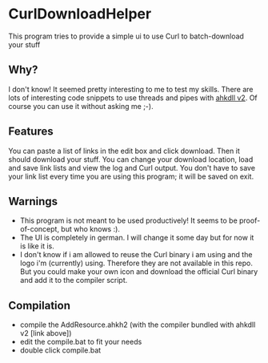 # CurlDownloadHelper
This program tries to provide a simple ui to use Curl to batch-download your stuff

## Why?
I don't know! It seemed pretty interesting to me to test my skills. There are lots of interesting code snippets to use threads and pipes with [ahkdll v2](https://github.com/HotKeyIt/ahkdll-v2-release). Of course you can use it without asking me ;-).

## Features
You can paste a list of links in the edit box and click download. Then it should download your stuff. You can change your download location, load and save link lists and view the log and Curl output. You don't have to save your link list every time you are using this program; it will be saved on exit.

## Warnings
* This program is not meant to be used productively! It seems to be proof-of-concept, but who knows :).
* The UI is completely in german. I will change it some day but for now it is like it is.
* I don't know if i am allowed to reuse the Curl binary i am using and the logo i'm (currently) using. Therefore they are not available in this repo. But you could make your own icon and download the official Curl binary and add it to the compiler script.

## Compilation
* compile the AddResource.ahkh2 (with the compiler bundled with ahkdll v2 [link above])
* edit the compile.bat to fit your needs
* double click compile.bat
